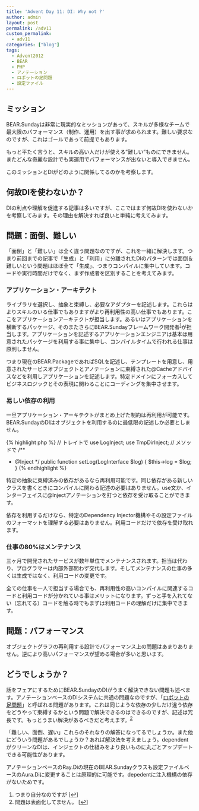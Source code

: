 ```yaml
---
title: 'Advent Day 11: DI: Why not ?'
author: admin
layout: post
permalink: /adv11
custom_permalink:
  - adv11
categories: ["blog"]
tags:
  - Advent2012
  - BEAR
  - PHP
  - アノテーション
  - ロボットの足問題
  - 設定ファイル
---
```


## ミッション

BEAR.Sundayは非常に現実的なミッションがあって、スキルが多様なチームで最大限のパフォーマンス（制作、運用）を出す事が求められます。難しい要求なのですが、これはゴールであって前提でもあります。

もっと平たく言うと、スキルの高い人だけが使える”難しい”ものにできません。  
またどんな奇麗な設計でも実運用でパフォーマンスが出ないと導入できません。

このミッションとDIがどのように関係してるのかを考察します。

## 何故DIを使わないか？

DIの利点や理解を促進する記事は多いですが、ここではまず何故DIを使わないかを考察してみます。その理由を解決すれば良いと単純に考えてみます。

## 問題：面倒、難しい

「面倒」と「難しい」は全く違う問題なのですが、これを一緒に解決します。つまり前回までの記事で「生成」と「利用」に分離されたDIのパターンでは面倒＆難しいという問題はほぼ全て「生成」、つまりコンパイルに集中しています。コードや実行時間だけでなく、まず作成者を区別することを考えてみます。

### アプリケーション・アーキテクト

ライブラリを選択し、抽象と束縛し、必要なアダプターを記述します。これらはよりスキルのいる仕事でもありますがより再利用性の高い仕事でもあります。ここをアプリケーションアーキテクトが担当します。あるいはアプリケーションを横断するパッケージ、そのまたさらにBEAR.Sundayフレームワーク開発者<sup><a href="#footnote_0_1465" id="identifier_0_1465" class="footnote-link footnote-identifier-link" title="つまり自分なのですが">1</a></sup>が担当します。アプリケーションを記述するアプリケーションエンジニアは基本は用意されたパッケージを利用する事に集中し、コンパイルタイムで行われる仕事は原則しません。

つまり現在のBEAR.PackageであればSQLを記述し、テンプレートを用意し、用意されたサービスオブジェクトとアノテーションに束縛された@Cacheアドバイスなどを利用しアプリケーションを記述します。特定ドメインにフォーカスしてビジネスロジックとその表現に関わることにコーディングを集中させます。

### 易しい依存の利用

一旦アプリケーション・アーキテクトがまとめ上げた制約は再利用が可能です。BEAR.SundayのDIはオブジェクトを利用するのに最低限の記述しか必要としません。

{% highlight php %}
// トレイトで
use LogInject;
use TmpDirInject;
// メソッドで
/**
 * @Inject
 */
public function setLog(LogInterface $log)
{
    $this->log = $log;
}
{% endhighlight %}

特定の抽象に束縛済みの依存があるなら再利用可能です。同じ依存がある新しいクラスを書くときにコンパイルに関わる記述の必要はありません。use文か、インターフェイスに@Injectアノテーションを打つと依存を受け取ることができます。

依存を利用するだけなら、特定のDependency Injector機構やその設定ファイルのフォーマットを理解する必要はありません。利用コードだけで依存を受け取れます。

### 仕事の80%はメンテナンス

三ヶ月で開発されたサービスが数年単位でメンテナンスされます。担当は代わり、プログラマーは内部外部問わず交代します。そしてメンテナンスの仕事の多くは生成ではなく、利用コードの変更です。

全ての仕事を一人で担当する場合でも、再利用性の高いコンパイルに関連するコードと利用コードが分かれている事はメリットになります。ずっと手を入れてない（忘れてる）コードを触る時でもまずは利用コードの理解だけに集中できます。

## 問題：パフォーマンス

オブジェクトグラフの再利用する設計でパフォーマンス上の問題はあまりありません。逆により高いパフォーマンスが望める場合が多いと思います。

## どうでしょうか？

話をフェアにするためにBEAR.SundayのDIがうまく解決できない問題も述べます。アノテーションベースのDIシステムに共通の問題なのですが、「[ロボットの足問題][1]」と呼ばれる問題があります。これは同じような依存の少しだけ違う依存をどうやって束縛するかという問題で解決できるのはできるのですが、記述は冗長です。もっとうまい解決があるべきだと考えます。<sup><a href="#footnote_1_1465" id="identifier_1_1465" class="footnote-link footnote-identifier-link" title="問題は表面化してません。">2</a></sup>

「難しい、面倒、遅い」これらのそれなりの解答になってるでしょうか。また他にどういう問題があるでしょうか？あれば解決法を考えましょう。dependentがクリーンなDIは、インジェクトの仕組みをより良いものに丸ごとアップデートできる可能性があります。

アノテーションベースのRay.Diの現在のBEAR.Sundayクラスも設定ファイルベースのAura.Diに変更することは原理的に可能です。depedentに注入機構の依存がないためです。

<ol class="footnotes">
  <li id="footnote_0_1465" class="footnote">
    つまり自分なのですが [<a href="#identifier_0_1465" class="footnote-link footnote-back-link">&#8617;</a>]
  </li>
  <li id="footnote_1_1465" class="footnote">
    問題は表面化してません。 [<a href="#identifier_1_1465" class="footnote-link footnote-back-link">&#8617;</a>]
  </li>
</ol>

 [1]: http://code.google.com/p/google-guice/wiki/FrequentlyAskedQuestions
